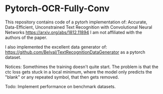 # Pytorch-OCR-Fully-Conv

This repository contains code of a pytorh implementation of: 
Accurate, Data-Efficient, Unconstrained Text Recognition with Convolutional Neural Networks https://arxiv.org/abs/1812.11894
I am not affiliated with the authors of the paper. 

I also implemented the excellent data generator of: https://github.com/Belval/TextRecognitionDataGenerator as a pytorch dataset. 

Notices: 
Somethimes the training doesn't quite start. The problem is that the ctc loss gets stuck in a local minimum, where the model only predicts the "blank" or any repeated symbol, that then gets removed. 

Todo: 
Implement performance on benchmark datasets. 
